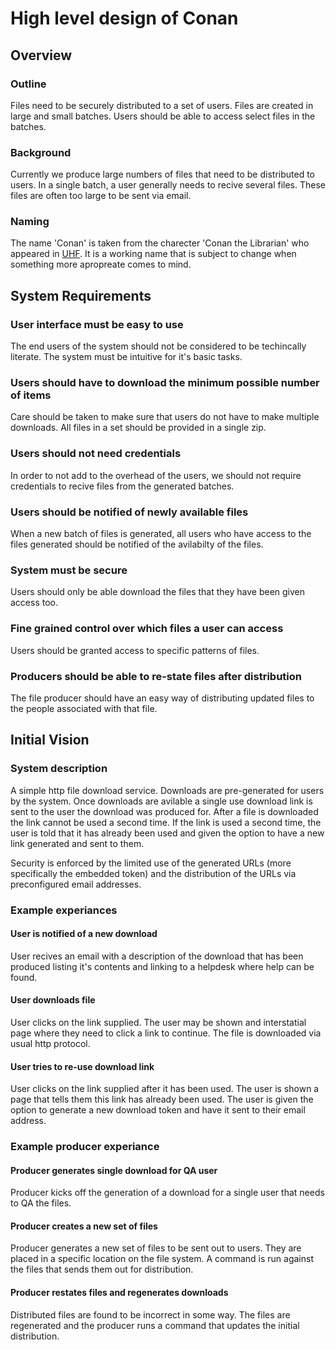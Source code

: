 # High level design of Conan

## Overview

### Outline
Files need to be securely distributed to a set of users. Files are created in large and small batches. Users should be able to access select files in the batches.

### Background
Currently we produce large numbers of files that need to be distributed to users. In a single batch, a user generally needs to recive several files. These files are often too large to be sent via email.

### Naming
The name 'Conan' is taken from the charecter 'Conan the Librarian' who appeared in [UHF](http://www.imdb.com/title/tt0098546/). It is a working name that is subject to change when something more apropreate comes to mind.

## System Requirements

### User interface must be easy to use
The end users of the system should not be considered to be techincally literate. The system must be intuitive for it's basic tasks.

### Users should have to download the minimum possible number of items
Care should be taken to make sure that users do not have to make multiple downloads. All files in a set should be provided in a single zip.

### Users should not need credentials
In order to not add to the overhead of the users, we should not require credentials to recive files from the generated batches.

### Users should be notified of newly available files
When a new batch of files is generated, all users who have access to the files generated should be notified of the avilabilty of the files.

### System must be secure
Users should only be able download the files that they have been given access too.

### Fine grained control over which files a user can access
Users should be granted access to specific patterns of files.

### Producers should be able to re-state files after distribution
The file producer should have an easy way of distributing updated files to the people associated with that file.

## Initial Vision

### System description
A simple http file download service. Downloads are pre-generated for users by the system. Once downloads are avilable a single use download link is sent to the user the download was produced for. After a file is downloaded the link cannot be used a second time. If the link is used a second time, the user is told that it has already been used and given the option to have a new link generated and sent to them.

Security is enforced by the limited use of the generated URLs (more specifically the embedded token) and the distribution of the URLs via preconfigured email addresses.

### Example experiances

#### User is notified of a new download
User recives an email with a description of the download that has been produced listing it's contents and linking to a helpdesk where help can be found.

#### User downloads file
User clicks on the link supplied. The user may be shown and interstatial page where they need to click a link to continue. The file is downloaded via usual http protocol.

#### User tries to re-use download link
User clicks on the link supplied after it has been used. The user is shown a page that tells them this link has already been used. The user is given the option to generate a new download token and have it sent to their email address.

### Example producer experiance

#### Producer generates single download for QA user
Producer kicks off the generation of a download for a single user that needs to QA the files.

#### Producer creates a new set of files
Producer generates a new set of files to be sent out to users. They are placed in a specific location on the file system. A command is run against the files that sends them out for distribution.

#### Producer restates files and regenerates downloads
Distributed files are found to be incorrect in some way. The files are regenerated and the producer runs a command that updates the initial distribution.

